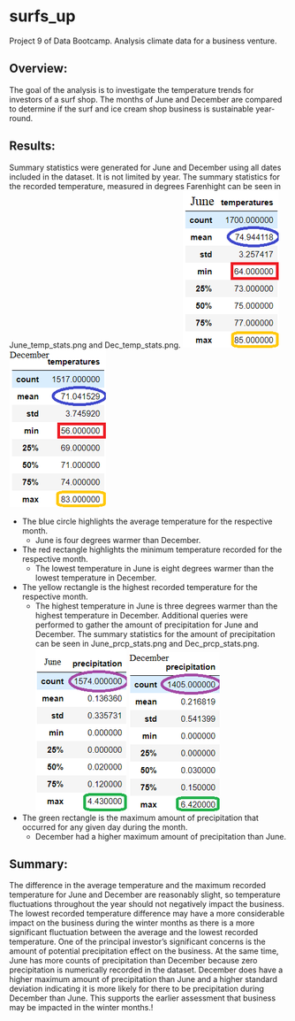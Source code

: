 # surfs_up
Project 9 of Data Bootcamp.  Analysis climate data for a business venture.
## Overview:
The goal of the analysis is to investigate the temperature trends for investors of a surf shop. The months of June and December are compared to determine if the surf and ice cream shop business is sustainable year-round.
## Results: 
Summary statistics were generated for June and December using all dates included in the dataset. It is not limited by year. The summary statistics for the recorded temperature, measured in degrees Farenhight can be seen in June_temp_stats.png and Dec_temp_stats.png.
![June_temp_stats.png](https://github.com/RuthLD/surfs_up/blob/main/Resources/June_temp_stats.png)  ![Dec_temp_stats.png](https://github.com/RuthLD/surfs_up/blob/main/Resources/Dec_temp_stats.png)
* The blue circle highlights the average temperature for the respective month.
  * June is four degrees warmer than December.
* The red rectangle highlights the minimum temperature recorded for the respective month.
  * The lowest temperature in June is eight degrees warmer than the lowest temperature in December.
* The yellow rectangle is the highest recorded temperature for the respective month.
  * The highest temperature in June is three degrees warmer than the highest temperature in December.
Additional queries were performed to gather the amount of precipitation for June and December.  The summary statistics for the amount of precipitation can be seen in June_prcp_stats.png and Dec_prcp_stats.png.
![June_prcp.stats.png](https://github.com/RuthLD/surfs_up/blob/main/Resources/June_prcp_stats.png)  ![Dec_prcp_stats.png](https://github.com/RuthLD/surfs_up/blob/main/Resources/Dec_prcp_stats.png)
* The green rectangle is the maximum amount of precipitation that occurred for any given day during the month.
  * December had a higher maximum amount of precipitation than June.
## Summary: 
The difference in the average temperature and the maximum recorded temperature for June and December are reasonably slight, so temperature fluctuations throughout the year should not negatively impact the business. The lowest recorded temperature difference may have a more considerable impact on the business during the winter months as there is a more significant fluctuation between the average and the lowest recorded temperature.
One of the principal investor’s significant concerns is the amount of potential precipitation effect on the business. At the same time, June has more counts of precipitation than December because zero precipitation is numerically recorded in the dataset. December does have a higher maximum amount of precipitation than June and a higher standard deviation indicating it is more likely for there to be precipitation during December than June. This supports the earlier assessment that business may be impacted in the winter months.!

